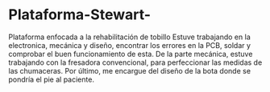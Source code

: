 # Plataforma-Stewart-
Plataforma enfocada a la rehabilitación de tobillo 
Estuve trabajando en la electronica, mecánica y diseño, encontrar los errores en la PCB, soldar y comprobar el buen funcionamiento de esta. De la parte mecánica, estuve trabajando con la fresadora convencional, para perfeccionar las medidas de las chumaceras. Por último, me encargue del diseño de la bota donde se pondría el pie al paciente. 
